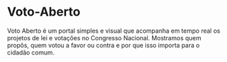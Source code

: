 # Voto-Aberto
Voto Aberto é um portal simples e visual que acompanha em tempo real os projetos de lei e votações no Congresso Nacional. Mostramos quem propôs, quem votou a favor ou contra e por que isso importa para o cidadão comum.
